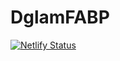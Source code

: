 # DglamFABP

[![Netlify Status](https://api.netlify.com/api/v1/badges/93cc22a9-2de7-41a3-b585-fc3bdb8bb2c4/deploy-status)](https://app.netlify.com/sites/google-search-clone/deploys)
